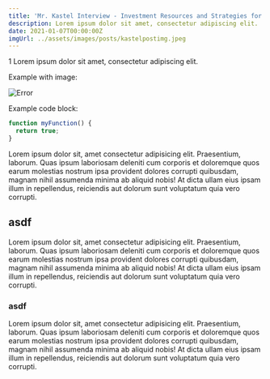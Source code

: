 ```yaml
---
title: 'Mr. Kastel Interview - Investment Resources and Strategies for Beginners'
description: Lorem ipsum dolor sit amet, consectetur adipiscing elit.
date: 2021-01-07T00:00:00Z
imgUrl: ../assets/images/posts/kastelpostimg.jpeg
---
```

1
Lorem ipsum dolor sit amet, consectetur adipiscing elit.

Example with image:

![Error](/assets/images/posts/error.png)

Example code block:

```js
function myFunction() {
  return true;
}
```

Lorem ipsum dolor sit, amet consectetur adipisicing elit. Praesentium, laborum. Quas ipsum laboriosam deleniti cum corporis et doloremque quos earum molestias nostrum ipsa provident dolores corrupti quibusdam, magnam nihil assumenda minima ab aliquid nobis! At dicta ullam eius ipsam illum in repellendus, reiciendis aut dolorum sunt voluptatum quia vero corrupti.

## asdf

Lorem ipsum dolor sit, amet consectetur adipisicing elit. Praesentium, laborum. Quas ipsum laboriosam deleniti cum corporis et doloremque quos earum molestias nostrum ipsa provident dolores corrupti quibusdam, magnam nihil assumenda minima ab aliquid nobis! At dicta ullam eius ipsam illum in repellendus, reiciendis aut dolorum sunt voluptatum quia vero corrupti.

### asdf

Lorem ipsum dolor sit, amet consectetur adipisicing elit. Praesentium, laborum. Quas ipsum laboriosam deleniti cum corporis et doloremque quos earum molestias nostrum ipsa provident dolores corrupti quibusdam, magnam nihil assumenda minima ab aliquid nobis! At dicta ullam eius ipsam illum in repellendus, reiciendis aut dolorum sunt voluptatum quia vero corrupti.
